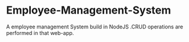 # Employee-Management-System
A employee management System build in NodeJS .CRUD operations are performed in that web-app. 
